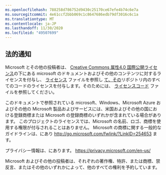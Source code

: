 ```yaml
---
ms.openlocfilehash: 788258d786752d9430c25170ce67efe4b74c6e7a
ms.sourcegitcommit: 4e61ccf2bbb069c1c8647686edb79df3016c6c1a
ms.translationtype: MT
ms.contentlocale: ja-JP
ms.lasthandoff: 11/30/2020
ms.locfileid: "49507699"
---
```

## <a name="legal-notices"></a>法的通知
Microsoft とその他の投稿者は、 [Creative Commons 属性4.0 国際公開ライセンス](https://creativecommons.org/licenses/by/4.0/legalcode)の下にある microsoft のドキュメントおよびその他のコンテンツに対するライセンスを付与し、 [ライセンス](LICENSE) ファイルを参照し [て、その](https://opensource.org/licenses/MIT)リポジトリ内のすべてのコードのライセンスを付与します。そのためには、 [ライセンスコード](LICENSE-CODE) ファイルを参照してください。

このドキュメントで参照されている microsoft、Windows、Microsoft Azure およびその他の Microsoft 製品およびサービスには、米国およびその他の国における登録商標または Microsoft の登録商標のいずれかが含まれている場合があります。
このプロジェクトのライセンスでは、Microsoft の名前、ロゴ、商標を使用する権限が付与されることはありません。
Microsoft の商標に関する一般的なガイドラインは、にあり http://go.microsoft.com/fwlink/?LinkID=254653 ます。

プライバシー情報は、にあります。 https://privacy.microsoft.com/en-us/

Microsoft およびその他の投稿者は、それぞれの著作権、特許、または商標、禁反言、またはその他のいずれかによって、他のすべての権利を予約しています。